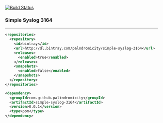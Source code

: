 [![Build Status](https://travis-ci.org/palindromicity/simple-syslog-3164.svg?branch=master)](https://travis-ci.org/palindromicity/simple-syslog-3164)

### Simple Syslog 3164
--------

```xml
<repositories>
  <repository>
    <id>bintray</id>
    <url>http://dl.bintray.com/palndromicity/simple-syslog-3164</url>
    <releases>
      <enabled>true</enabled>
    </releases>
    <snapshots>
      <enabled>false</enabled>
    </snapshots>
  </repository>
</repositories>
```

```xml
<dependency>
  <groupId>com.github.palindromicity</groupId>
  <artifactId>simple-syslog-3164</artifactId>
  <version>0.0.1</version>
  <type>pom</type>
</dependency>
```
